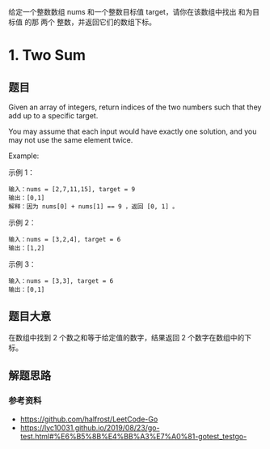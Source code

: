 给定一个整数数组 nums 和一个整数目标值 target，请你在该数组中找出 和为目标值 的那 两个 整数，并返回它们的数组下标。
# 1. Two Sum
## 题目
Given an array of integers, return indices of the two numbers such that they add up to a specific target.

You may assume that each input would have exactly one solution, and you may not use the same element twice.

Example:

示例 1：
```
输入：nums = [2,7,11,15], target = 9
输出：[0,1]
解释：因为 nums[0] + nums[1] == 9 ，返回 [0, 1] 。
```

示例 2：
```
输入：nums = [3,2,4], target = 6
输出：[1,2]
```

示例 3：
```
输入：nums = [3,3], target = 6
输出：[0,1]
```

## 题目大意
在数组中找到 2 个数之和等于给定值的数字，结果返回 2 个数字在数组中的下标。

## 解题思路


### 参考资料
- https://github.com/halfrost/LeetCode-Go
- https://lyc10031.github.io/2019/08/23/go-test.html#%E6%B5%8B%E4%BB%A3%E7%A0%81-gotest_testgo-
